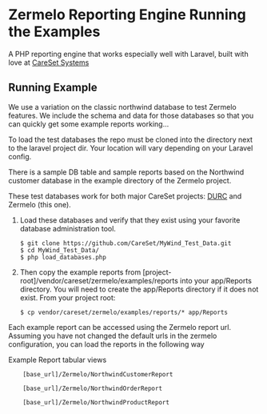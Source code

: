 Zermelo Reporting Engine Running the Examples
========

A PHP reporting engine that works especially well with Laravel, built with love at [CareSet Systems](http://careset.com)


## Running Example
We use a variation on the classic northwind database to test Zermelo features. We include the schema and data for those databases so that you 
can quickly get some example reports working...

To load the test databases the repo must be cloned into the directory next to the laravel project dir.  Your location will vary depending on your Laravel config.

There is a sample DB table and sample reports based on the Northwind customer database in the example directory of 
the Zermelo project.

These test databases work for both major CareSet projects: [DURC](https://github.com/CareSet/DURC) and Zermelo (this one).  

1. Load these databases and verify that they exist using your favorite database administration tool.  

    ```
    $ git clone https://github.com/CareSet/MyWind_Test_Data.git
    $ cd MyWind_Test_Data/
    $ php load_databases.php
    ```
    
2. Then copy the example reports from [project-root]/vendor/careset/zermelo/examples/reports into your app/Reports directory. 
You will need to create the app/Reports directory if it does not exist. From your project root:

    ```
    $ cp vendor/careset/zermelo/examples/reports/* app/Reports
    ```

Each example report can be accessed using the Zermelo report url. 
Assuming you have not changed the default urls in the zermelo configuration, you can load the reports in the following way

Example Report tabular views
``` 
    [base_url]/Zermelo/NorthwindCustomerReport
```
``` 
    [base_url]/Zermelo/NorthwindOrderReport
```
``` 
    [base_url]/Zermelo/NorthwindProductReport
```

